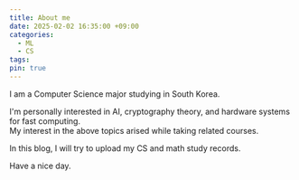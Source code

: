 ```yaml
---
title: About me
date: 2025-02-02 16:35:00 +09:00
categories:
  - ML
  - CS
tags: 
pin: true
---
```

I am a Computer Science major studying in South Korea.

I'm personally interested in AI, cryptography theory, and hardware systems for fast computing.   
My interest in the above topics arised while taking related courses.      

In this blog, I will try to upload my CS and math study records.

Have a nice day.
